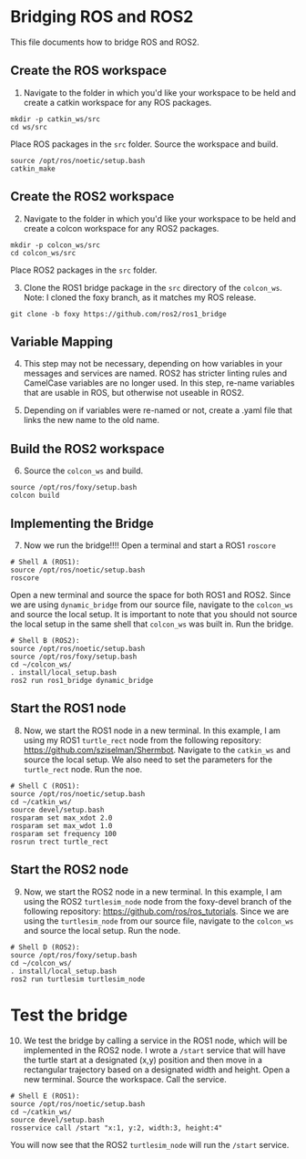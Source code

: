 # Bridging ROS and ROS2
This file documents how to bridge ROS and ROS2. 

## Create the ROS workspace
1. Navigate to the folder in which you'd like your workspace to be held and create a catkin workspace for any ROS packages.
```
mkdir -p catkin_ws/src
cd ws/src
```
Place ROS packages in the ```src``` folder. Source the workspace and build.
```
source /opt/ros/noetic/setup.bash
catkin_make
```

## Create the ROS2 workspace
2. Navigate to the folder in which you'd like your workspace to be held and create a colcon workspace for any ROS2 packages.
```
mkdir -p colcon_ws/src
cd colcon_ws/src
```
Place ROS2 packages in the ```src``` folder. 

3. Clone the ROS1 bridge package in the ```src``` directory of the ```colcon_ws```. Note: I cloned the foxy branch, as it matches my ROS release.
```
git clone -b foxy https://github.com/ros2/ros1_bridge
```
## Variable Mapping
4. This step may not be necessary, depending on how variables in your messages and services are named. ROS2 has stricter linting rules and CamelCase variables are no longer used. In this step, re-name variables that are usable in ROS, but otherwise not useable in ROS2.

5. Depending on if variables were re-named or not, create a .yaml file that links the new name to the old name.

## Build the ROS2 workspace
6. Source the ```colcon_ws``` and build.
```
source /opt/ros/foxy/setup.bash
colcon build
```

## Implementing the Bridge
7. Now we run the bridge!!!! Open a terminal and start a ROS1 ```roscore```
```
# Shell A (ROS1):
source /opt/ros/noetic/setup.bash
roscore
```

Open a new terminal and source the space for both ROS1 and ROS2. Since we are using ```dynamic_bridge``` from our source file, navigate to the ```colcon_ws``` and source the local setup. It is important to note that you should not source the local setup in the same shell that ```colcon_ws``` was built in. Run the bridge.
```
# Shell B (ROS2):
source /opt/ros/noetic/setup.bash
source /opt/ros/foxy/setup.bash
cd ~/colcon_ws/
. install/local_setup.bash
ros2 run ros1_bridge dynamic_bridge
```

## Start the ROS1 node
8. Now, we start the ROS1 node in a new terminal. In this example, I am using my ROS1 ```turtle_rect``` node from the following repository: https://github.com/sziselman/Shermbot. Navigate to the ```catkin_ws``` and source the local setup. We also need to set the parameters for the ```turtle_rect``` node. Run the noe.
```
# Shell C (ROS1):
source /opt/ros/noetic/setup.bash
cd ~/catkin_ws/
source devel/setup.bash
rosparam set max_xdot 2.0
rosparam set max_wdot 1.0
rosparam set frequency 100
rosrun trect turtle_rect
```

## Start the ROS2 node
9. Now, we start the ROS2 node in a new terminal. In this example, I am using the ROS2 ```turtlesim_node``` node from the foxy-devel branch of the following repository: https://github.com/ros/ros_tutorials. Since we are using the ```turtlesim_node``` from our source file, navigate to the ```colcon_ws``` and source the local setup. Run the node.
```
# Shell D (ROS2):
source /opt/ros/foxy/setup.bash
cd ~/colcon_ws/
. install/local_setup.bash
ros2 run turtlesim turtlesim_node
```
# Test the bridge
10. We test the bridge by calling a service in the ROS1 node, which will be implemented in the ROS2 node. I wrote a ```/start``` service that will have the turtle start at a designated (x,y) position and then move in a rectangular trajectory based on a designated width and height. Open a new terminal. Source the workspace. Call the service.
```
# Shell E (ROS1):
source /opt/ros/noetic/setup.bash
cd ~/catkin_ws/
source devel/setup.bash
rosservice call /start "x:1, y:2, width:3, height:4"
```
You will now see that the ROS2 ```turtlesim_node``` will run the ```/start``` service.